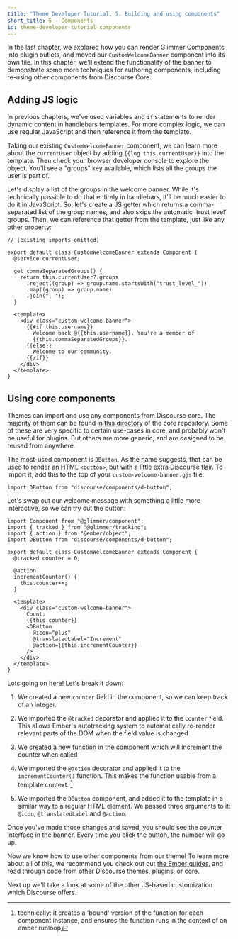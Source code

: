 ```yaml
---
title: "Theme Developer Tutorial: 5. Building and using components"
short_title: 5 - Components
id: theme-developer-tutorial-components
---
```


In the last chapter, we explored how you can render Glimmer Components into plugin outlets, and moved our `CustomWelcomeBanner` component into its own file. In this chapter, we'll extend the functionality of the banner to demonstrate some more techniques for authoring components, including re-using other components from Discourse Core.

## Adding JS logic

In previous chapters, we've used variables and `if` statements to render dynamic content in handlebars templates. For more complex logic, we can use regular JavaScript and then reference it from the template.

Taking our existing `CustomWelcomeBanner` component, we can learn more about the `currentUser` object by adding `{{log this.currentUser}}` into the template. Then check your browser developer console to explore the object. You'll see a "groups" key available, which lists all the groups the user is part of.

Let's display a list of the groups in the welcome banner. While it's technically possible to do that entirely in handlebars, it'll be much easier to do it in JavaScript. So, let's create a JS getter which returns a comma-separated list of the group names, and also skips the automatic 'trust level' groups. Then, we can reference that getter from the template, just like any other property:

```
// (existing imports omitted)

export default class CustomWelcomeBanner extends Component {
  @service currentUser;

  get commaSeparatedGroups() {
    return this.currentUser?.groups
      .reject((group) => group.name.startsWith("trust_level_"))
      .map((group) => group.name)
      .join(", ");
  }

  <template>
    <div class="custom-welcome-banner">
      {{#if this.username}}
        Welcome back @{{this.username}}. You're a member of
        {{this.commaSeparatedGroups}}.
      {{else}}
        Welcome to our community.
      {{/if}}
    </div>
  </template>
}
```

## Using core components

Themes can import and use any components from Discourse core. The majority of them can be found [in this directory](https://github.com/discourse/discourse/tree/main/app/assets/javascripts/discourse/app/components) of the core repository. Some of these are very specific to certain use-cases in core, and probably won't be useful for plugins. But others are more generic, and are designed to be reused from anywhere.

The most-used component is `DButton`. As the name suggests, that can be used to render an HTML `<button>`, but with a little extra Discourse flair. To import it, add this to the top of your `custom-welcome-banner.gjs` file:

```
import DButton from "discourse/components/d-button";
```

Let's swap out our welcome message with something a little more interactive, so we can try out the button:

```
import Component from "@glimmer/component";
import { tracked } from "@glimmer/tracking";
import { action } from "@ember/object";
import DButton from "discourse/components/d-button";

export default class CustomWelcomeBanner extends Component {
  @tracked counter = 0;

  @action
  incrementCounter() {
    this.counter++;
  }

  <template>
    <div class="custom-welcome-banner">
      Count:
      {{this.counter}}
      <DButton
        @icon="plus"
        @translatedLabel="Increment"
        @action={{this.incrementCounter}}
      />
    </div>
  </template>
}
```

Lots going on here! Let's break it down:

1. We created a new `counter` field in the component, so we can keep track of an integer.

2. We imported the `@tracked` decorator and applied it to the `counter` field. This allows Ember's autotracking system to automatically re-render relevant parts of the DOM when the field value is changed

3. We created a new function in the component which will increment the counter when called
4. We imported the `@action` decorator and applied it to the `incrementCounter()` function. This makes the function usable from a template context. [^1]

5. We imported the `DButton` component, and added it to the template in a similar way to a regular HTML element. We passed three arguments to it: `@icon`, `@translatedLabel` and `@action`.

[^1]: technically: it creates a 'bound' version of the function for each component instance, and ensures the function runs in the context of an ember runloop

Once you've made those changes and saved, you should see the counter interface in the banner. Every time you click the button, the number will go up.

Now we know how to use other components from our theme! To learn more about all of this, we recommend you check out out [the Ember guides](https://guides.emberjs.com/release/), and read through code from other Discourse themes, plugins, or core.

Next up we'll take a look at some of the other JS-based customization which Discourse offers.
